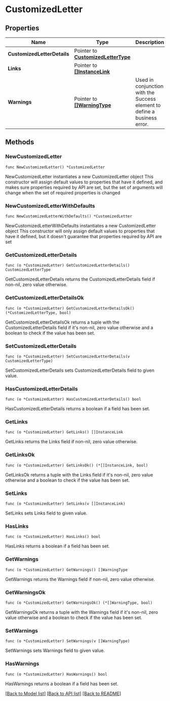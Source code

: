 # CustomizedLetter

## Properties

Name | Type | Description | Notes
------------ | ------------- | ------------- | -------------
**CustomizedLetterDetails** | Pointer to [**CustomizedLetterType**](CustomizedLetterType.md) |  | [optional] 
**Links** | Pointer to [**[]InstanceLink**](InstanceLink.md) |  | [optional] 
**Warnings** | Pointer to [**[]WarningType**](WarningType.md) | Used in conjunction with the Success element to define a business error. | [optional] 

## Methods

### NewCustomizedLetter

`func NewCustomizedLetter() *CustomizedLetter`

NewCustomizedLetter instantiates a new CustomizedLetter object
This constructor will assign default values to properties that have it defined,
and makes sure properties required by API are set, but the set of arguments
will change when the set of required properties is changed

### NewCustomizedLetterWithDefaults

`func NewCustomizedLetterWithDefaults() *CustomizedLetter`

NewCustomizedLetterWithDefaults instantiates a new CustomizedLetter object
This constructor will only assign default values to properties that have it defined,
but it doesn't guarantee that properties required by API are set

### GetCustomizedLetterDetails

`func (o *CustomizedLetter) GetCustomizedLetterDetails() CustomizedLetterType`

GetCustomizedLetterDetails returns the CustomizedLetterDetails field if non-nil, zero value otherwise.

### GetCustomizedLetterDetailsOk

`func (o *CustomizedLetter) GetCustomizedLetterDetailsOk() (*CustomizedLetterType, bool)`

GetCustomizedLetterDetailsOk returns a tuple with the CustomizedLetterDetails field if it's non-nil, zero value otherwise
and a boolean to check if the value has been set.

### SetCustomizedLetterDetails

`func (o *CustomizedLetter) SetCustomizedLetterDetails(v CustomizedLetterType)`

SetCustomizedLetterDetails sets CustomizedLetterDetails field to given value.

### HasCustomizedLetterDetails

`func (o *CustomizedLetter) HasCustomizedLetterDetails() bool`

HasCustomizedLetterDetails returns a boolean if a field has been set.

### GetLinks

`func (o *CustomizedLetter) GetLinks() []InstanceLink`

GetLinks returns the Links field if non-nil, zero value otherwise.

### GetLinksOk

`func (o *CustomizedLetter) GetLinksOk() (*[]InstanceLink, bool)`

GetLinksOk returns a tuple with the Links field if it's non-nil, zero value otherwise
and a boolean to check if the value has been set.

### SetLinks

`func (o *CustomizedLetter) SetLinks(v []InstanceLink)`

SetLinks sets Links field to given value.

### HasLinks

`func (o *CustomizedLetter) HasLinks() bool`

HasLinks returns a boolean if a field has been set.

### GetWarnings

`func (o *CustomizedLetter) GetWarnings() []WarningType`

GetWarnings returns the Warnings field if non-nil, zero value otherwise.

### GetWarningsOk

`func (o *CustomizedLetter) GetWarningsOk() (*[]WarningType, bool)`

GetWarningsOk returns a tuple with the Warnings field if it's non-nil, zero value otherwise
and a boolean to check if the value has been set.

### SetWarnings

`func (o *CustomizedLetter) SetWarnings(v []WarningType)`

SetWarnings sets Warnings field to given value.

### HasWarnings

`func (o *CustomizedLetter) HasWarnings() bool`

HasWarnings returns a boolean if a field has been set.


[[Back to Model list]](../README.md#documentation-for-models) [[Back to API list]](../README.md#documentation-for-api-endpoints) [[Back to README]](../README.md)


